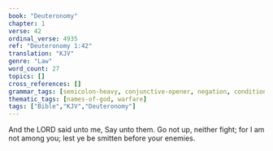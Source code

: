 ```yaml
---
book: "Deuteronomy"
chapter: 1
verse: 42
ordinal_verse: 4935
ref: "Deuteronomy 1:42"
translation: "KJV"
genre: "Law"
word_count: 27
topics: []
cross_references: []
grammar_tags: [semicolon-heavy, conjunctive-opener, negation, conditional]
thematic_tags: [names-of-god, warfare]
tags: ["Bible","KJV","Deuteronomy"]
---
```

And the LORD said unto me, Say unto them. Go not up, neither fight; for I am not among you; lest ye be smitten before your enemies.
